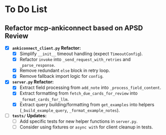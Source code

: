 # To Do List

## Refactor mcp-ankiconnect based on APSD Review

- [x] **`ankiconnect_client.py` Refactor:**
    - [x] Simplify `__init__` timeout handling (expect `TimeoutConfig`).
    - [x] Refactor `invoke` into `_send_request_with_retries` and `_parse_response`.
    - [x] Remove redundant `else` block in retry loop.
    - [x] Remove fallback import logic for `config`.
- [x] **`server.py` Refactor:**
    - [x] Extract field processing from `add_note` into `_process_field_content`.
    - [x] Extract formatting from `fetch_due_cards_for_review` into `_format_cards_for_llm`.
    - [x] Extract query building/formatting from `get_examples` into helpers (`_build_example_query`, `_format_example_notes`).
- [ ] **`tests/` Updates:**
    - [ ] Add specific tests for new helper functions in `server.py`.
    - [ ] Consider using fixtures or `async with` for client cleanup in tests.
